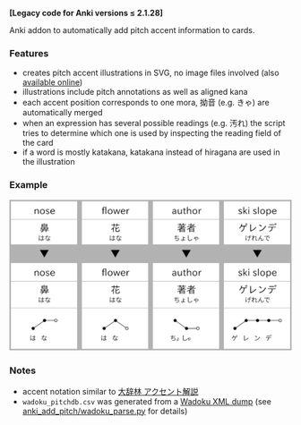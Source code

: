 **[Legacy code for Anki versions ≤ 2.1.28]**

Anki addon to automatically add pitch accent information to cards.

### Features
* creates pitch accent illustrations in SVG, no image files involved (also [available online](https://illdepence.github.io/SVG_pitch/))
* illustrations include pitch annotations as well as aligned kana
* each accent position corresponds to one mora, 拗音 (e.g. きゃ) are automatically merged
* when an expression has several possible readings (e.g. 汚れ) the script tries to determine which one is used by inspecting the reading field of the card
* if a word is mostly katakana, katakana instead of hiragana are used in the illustration

### Example
![](example.jpg)

### Notes
* accent notation similar to [大辞林 アクセント解説](https://www.sanseido-publ.co.jp/publ/dicts/daijirin_ac.html)
* `wadoku_pitchdb.csv` was generated from a [Wadoku XML dump](https://www.wadoku.de/wiki/display/WAD/Downloads+und+Links) (see [anki_add_pitch/wadoku_parse.py](https://github.com/IllDepence/anki_add_pitch/blob/master/wadoku_parse.py) for details)
